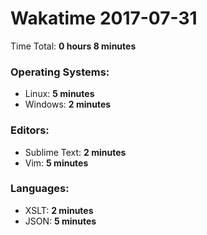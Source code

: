 # Wakatime 2017-07-31

Time Total: **0 hours 8 minutes**

### Operating Systems:
- Linux: **5 minutes** 
- Windows: **2 minutes** 

### Editors:
- Sublime Text: **2 minutes** 
- Vim: **5 minutes** 

### Languages:
- XSLT: **2 minutes** 
- JSON: **5 minutes** 

